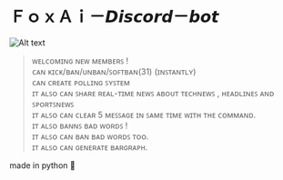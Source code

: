 # ＦｏｘＡｉ－𝘿𝙞𝙨𝙘𝙤𝙧𝙙－𝙗𝙤𝙩


![Alt text](https://pa1.aminoapps.com/6484/f515be676af979ce70365246659993ff53387c9c_00.gif)





>ᴡᴇʟᴄᴏᴍɪɴɢ ɴᴇᴡ ᴍᴇᴍʙᴇʀꜱ ! <br>
>ᴄᴀɴ  ᴋɪᴄᴋ/ʙᴀɴ/ᴜɴʙᴀɴ/ꜱᴏꜰᴛʙᴀɴ(31)  (ɪɴꜱᴛᴀɴᴛʟʏ) <br>
>ᴄᴀɴ ᴄʀᴇᴀᴛᴇ ᴘᴏʟʟɪɴɢ ꜱʏꜱᴛᴇᴍ <br>
>ɪᴛ ᴀʟꜱᴏ ᴄᴀɴ ꜱʜᴀʀᴇ ʀᴇᴀʟ-ᴛɪᴍᴇ ɴᴇᴡꜱ ᴀʙᴏᴜᴛ ᴛᴇᴄʜɴᴇᴡꜱ , ʜᴇᴀᴅʟɪɴᴇꜱ ᴀɴᴅ ꜱᴘᴏʀᴛꜱɴᴇᴡꜱ<br>
>ɪᴛ ᴀʟꜱᴏ ᴄᴀɴ ᴄʟᴇᴀʀ 5 ᴍᴇꜱꜱᴀɢᴇ ɪɴ ꜱᴀᴍᴇ ᴛɪᴍᴇ ᴡɪᴛʜ ᴛʜᴇ ᴄᴏᴍᴍᴀɴᴅ. <br>
>ɪᴛ ᴀʟꜱᴏ ʙᴀɴɴꜱ ʙᴀᴅ ᴡᴏʀᴅꜱ ! <br>
>ɪᴛ ᴀʟꜱᴏ ᴄᴀɴ ʙᴀɴ ʙᴀᴅ ᴡᴏʀᴅꜱ ᴛᴏᴏ.<br>
>ɪᴛ ᴀʟꜱᴏ ᴄᴀɴ ɢᴇɴᴇʀᴀᴛᴇ ʙᴀʀɢʀᴀᴘʜ.


made in python 🐍


